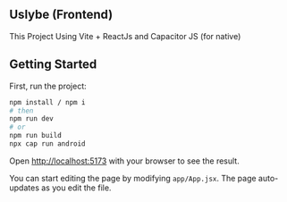 ## Uslybe (Frontend)

This Project Using Vite + ReactJs and Capacitor JS (for native)

## Getting Started

First, run the project:

```bash
npm install / npm i
# then
npm run dev
# or
npm run build
npx cap run android

```

Open [http://localhost:5173](http://localhost:5173) with your browser to see the result.

You can start editing the page by modifying `app/App.jsx`. The page auto-updates as you edit the file.
